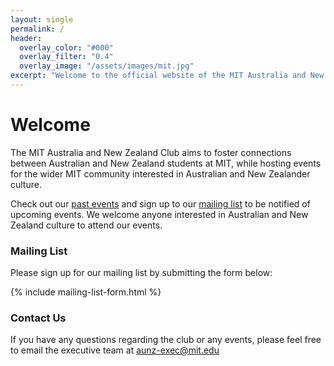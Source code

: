 ```yaml
---
layout: single
permalink: /
header:
  overlay_color: "#000"
  overlay_filter: "0.4"
  overlay_image: "/assets/images/mit.jpg"
excerpt: "Welcome to the official website of the MIT Australia and New Zealand Club!"
---
```


# Welcome
The MIT Australia and New Zealand Club aims to foster connections between Australian and New Zealand students at MIT, while hosting events for the wider MIT community interested in Australian and New Zealander culture.

Check out our [past events](/events/#past-events) and sign up to our [mailing list](#mailing-list) to be notified of upcoming events. We welcome anyone interested in Australian and New Zealand culture to attend our events.


### Mailing List
Please sign up for our mailing list by submitting the form below:

{% include mailing-list-form.html %}


### Contact Us
If you have any questions regarding the club or any events, please feel free to email the executive team at [aunz-exec@mit.edu](mailto:aunz-exec.mit.edu)

